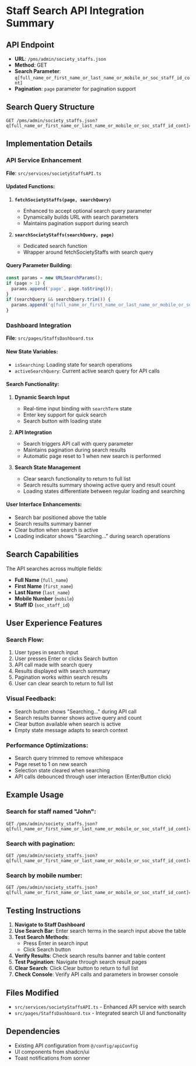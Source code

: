 # Staff Search API Integration Summary

## API Endpoint
- **URL**: `/pms/admin/society_staffs.json`
- **Method**: GET
- **Search Parameter**: `q[full_name_or_first_name_or_last_name_or_mobile_or_soc_staff_id_cont]`
- **Pagination**: `page` parameter for pagination support

## Search Query Structure
```
GET /pms/admin/society_staffs.json?q[full_name_or_first_name_or_last_name_or_mobile_or_soc_staff_id_cont]=John&page=1
```

## Implementation Details

### API Service Enhancement
**File**: `src/services/societyStaffsAPI.ts`

#### Updated Functions:
1. **`fetchSocietyStaffs(page, searchQuery)`**
   - Enhanced to accept optional search query parameter
   - Dynamically builds URL with search parameters
   - Maintains pagination support during search

2. **`searchSocietyStaffs(searchQuery, page)`**
   - Dedicated search function
   - Wrapper around fetchSocietyStaffs with search query

#### Query Parameter Building:
```typescript
const params = new URLSearchParams();
if (page > 1) {
  params.append('page', page.toString());
}
if (searchQuery && searchQuery.trim()) {
  params.append('q[full_name_or_first_name_or_last_name_or_mobile_or_soc_staff_id_cont]', searchQuery.trim());
}
```

### Dashboard Integration
**File**: `src/pages/StaffsDashboard.tsx`

#### New State Variables:
- `isSearching`: Loading state for search operations
- `activeSearchQuery`: Current active search query for API calls

#### Search Functionality:
1. **Dynamic Search Input**
   - Real-time input binding with `searchTerm` state
   - Enter key support for quick search
   - Search button with loading state

2. **API Integration**
   - Search triggers API call with query parameter
   - Maintains pagination during search results
   - Automatic page reset to 1 when new search is performed

3. **Search State Management**
   - Clear search functionality to return to full list
   - Search results summary showing active query and result count
   - Loading states differentiate between regular loading and searching

#### User Interface Enhancements:
- Search bar positioned above the table
- Search results summary banner
- Clear button when search is active
- Loading indicator shows "Searching..." during search operations

## Search Capabilities
The API searches across multiple fields:
- **Full Name** (`full_name`)
- **First Name** (`first_name`) 
- **Last Name** (`last_name`)
- **Mobile Number** (`mobile`)
- **Staff ID** (`soc_staff_id`)

## User Experience Features

### Search Flow:
1. User types in search input
2. User presses Enter or clicks Search button
3. API call made with search query
4. Results displayed with search summary
5. Pagination works within search results
6. User can clear search to return to full list

### Visual Feedback:
- Search button shows "Searching..." during API call
- Search results banner shows active query and count
- Clear button available when search is active
- Empty state message adapts to search context

### Performance Optimizations:
- Search query trimmed to remove whitespace
- Page reset to 1 on new search
- Selection state cleared when searching
- API calls debounced through user interaction (Enter/Button click)

## Example Usage

### Search for staff named "John":
```
GET /pms/admin/society_staffs.json?q[full_name_or_first_name_or_last_name_or_mobile_or_soc_staff_id_cont]=John
```

### Search with pagination:
```
GET /pms/admin/society_staffs.json?q[full_name_or_first_name_or_last_name_or_mobile_or_soc_staff_id_cont]=John&page=2
```

### Search by mobile number:
```
GET /pms/admin/society_staffs.json?q[full_name_or_first_name_or_last_name_or_mobile_or_soc_staff_id_cont]=9876543210
```

## Testing Instructions

1. **Navigate to Staff Dashboard**
2. **Use Search Bar**: Enter search terms in the search input above the table
3. **Test Search Methods**:
   - Press Enter in search input
   - Click Search button
4. **Verify Results**: Check search results banner and table content
5. **Test Pagination**: Navigate through search result pages
6. **Clear Search**: Click Clear button to return to full list
7. **Check Console**: Verify API calls and parameters in browser console

## Files Modified
- `src/services/societyStaffsAPI.ts` - Enhanced API service with search
- `src/pages/StaffsDashboard.tsx` - Integrated search UI and functionality

## Dependencies
- Existing API configuration from `@/config/apiConfig`
- UI components from shadcn/ui
- Toast notifications from sonner
